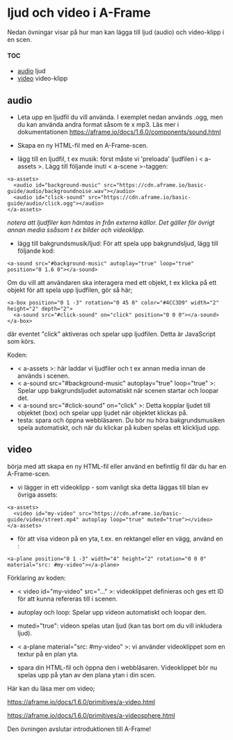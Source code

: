 # ljud och video i A-Frame

Nedan övningar visar på hur man kan lägga till ljud (audio) och video-klipp i en scen.


#### TOC

- [audio](#audio) ljud
- [video](#video) video-klipp

## audio

- Leta upp en ljudfil du vill använda. I exemplet nedan används .ogg, men du kan använda andra format såsom te x mp3.
Läs mer i dokumentationen https://aframe.io/docs/1.6.0/components/sound.html

- Skapa en ny HTML-fil med en A-Frame-scen.

- lägg till en ljudfil, t ex musik: först måste vi 'preloada' ljudfilen i < a-assets >. Lägg till följande inuti < a-scene >-taggen:

```
<a-assets>
  <audio id="background-music" src="https://cdn.aframe.io/basic-guide/audio/backgroundnoise.wav"></audio>
  <audio id="click-sound" src="https://cdn.aframe.io/basic-guide/audio/click.ogg"></audio>
</a-assets>
```

*notera att ljudfiler kan hämtas in från externa källor. Det gäller för övrigt annan media ssåsom t ex bilder och videoklipp.*


- lägg till bakgrundsmusik/ljud: För att spela upp bakgrundsljud, lägg till följande kod:

```
<a-sound src="#background-music" autoplay="true" loop="true" position="0 1.6 0"></a-sound>
```

Om du vill att användaren ska interagera med ett objekt, t ex klicka på ett objekt för att spela upp ljudfilen, gör så här;

```
<a-box position="0 1 -3" rotation="0 45 0" color="#4CC3D9" width="2" height="2" depth="2">
  <a-sound src="#click-sound" on="click" position="0 0 0"></a-sound>
</a-box>
```
där eventet "click" aktiveras och spelar upp ljudfilen. Detta är JavaScript som körs.


Koden:

- < a-assets >: här laddar vi ljudfiler och t ex annan media innan de används i scenen.
- < a-sound src="#background-music" autoplay="true" loop="true" >: Spelar upp bakgrundsljudet automatiskt när scenen startar och loopar det.
- < a-sound src="#click-sound" on="click" >: Detta kopplar ljudet till objektet (box) och spelar upp ljudet när objektet klickas på.
- testa: spara och öppna webbläsaren. Du bör nu höra bakgrundsmusiken spela automatiskt, och när du klickar på kuben spelas ett klickljud upp.


## video

börja med att skapa en ny HTML-fil eller använd en befintlig fil där du har en A-Frame-scen.

- vi lägger in ett videoklipp - som vanligt ska detta läggas till blan ev övriga assets:

```
<a-assets>
  <video id="my-video" src="https://cdn.aframe.io/basic-guide/video/street.mp4" autoplay loop="true" muted="true"></video>
</a-assets>
```

- för att visa videon på en yta, t.ex. en rektangel eller en vägg, använd en <a-plane>:

```
<a-plane position="0 1 -3" width="4" height="2" rotation="0 0 0" material="src: #my-video"></a-plane>

```


Förklaring av koden:

- < video id="my-video" src="..." >: videoklippet definieras och ges ett ID för att kunna refereras till i scenen.
- autoplay och loop: Spelar upp videon automatiskt och loopar den.
- muted="true": videon spelas utan ljud (kan tas bort om du vill inkludera ljud).
- < a-plane material="src: #my-video" >: vi använder videoklippet som en textur på en plan yta.

- spara din HTML-fil och öppna den i webbläsaren. Videoklippet bör nu spelas upp på ytan av den plana ytan i din scen.



Här kan du läsa mer om video;

https://aframe.io/docs/1.6.0/primitives/a-video.html

https://aframe.io/docs/1.6.0/primitives/a-videosphere.html


Den övningen avslutar introduktionen till A-Frame!





